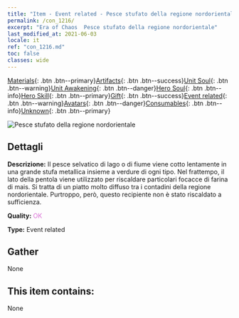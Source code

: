 ```yaml
---
title: "Item - Event related - Pesce stufato della regione nordorientale"
permalink: /con_1216/
excerpt: "Era of Chaos  Pesce stufato della regione nordorientale"
last_modified_at: 2021-06-03
locale: it
ref: "con_1216.md"
toc: false
classes: wide
---
```

 [Materials](/ItemsIT/){: .btn .btn--primary}[Artifacts](/ItemsIT/Artifacts/){: .btn .btn--success}[Unit Soul](/ItemsIT/UnitSoul/){: .btn .btn--warning}[Unit Awakening](/ItemsIT/UnitAwakening/){: .btn .btn--danger}[Hero Soul](/ItemsIT/HeroSoul/){: .btn .btn--info}[Hero Skill](/ItemsIT/HeroSkill/){: .btn .btn--primary}[Gift](/ItemsIT/Gift/){: .btn .btn--success}[Event related](/ItemsIT/Events/){: .btn .btn--warning}[Avatars](/ItemsIT/Avatars/){: .btn .btn--danger}[Consumables](/ItemsIT/Consumables/){: .btn .btn--info}[Unknown](/ItemsIT/Unknown/){: .btn .btn--primary}

 ![Pesce stufato della regione nordorientale](/images/t/i_81522231.png)

## Dettagli
 **Descrizione:** Il pesce selvatico di lago o di fiume viene cotto lentamente in una grande stufa metallica insieme a verdure di ogni tipo. Nel frattempo, il lato della pentola viene utilizzato per riscaldare particolari focacce di farina di mais. Si tratta di un piatto molto diffuso tra i contadini della regione nordorientale. Purtroppo, però, questo recipiente non è stato riscaldato a sufficienza.

 **Quality:** <span style="color: #DA70D6">OK</span>

 **Type:** Event related

## Gather

  None

## This item contains:

  None

